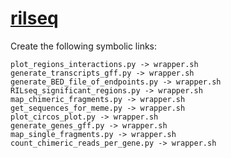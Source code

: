 # [rilseq](https://hpc.nih.gov/apps/rilseq.html)

Create the following symbolic links:
```
plot_regions_interactions.py -> wrapper.sh
generate_transcripts_gff.py -> wrapper.sh
generate_BED_file_of_endpoints.py -> wrapper.sh
RILseq_significant_regions.py -> wrapper.sh
map_chimeric_fragments.py -> wrapper.sh
get_sequences_for_meme.py -> wrapper.sh
plot_circos_plot.py -> wrapper.sh
generate_genes_gff.py -> wrapper.sh
map_single_fragments.py -> wrapper.sh
count_chimeric_reads_per_gene.py -> wrapper.sh
```
